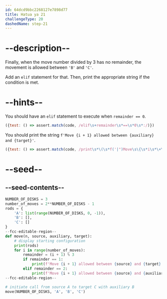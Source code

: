 ```yaml
---
id: 64dcd9bbc2268127e7898d77
title: Hatua ya 21
challengeType: 20
dashedName: step-21
---
```


# --description--

Finally, when the move number divided by 3 has no remainder, the movement is allowed between `'B'` and `'C'`.

Add an `elif` statement for that. Then, print the appropriate string if the condition is met.

# --hints--

You should have an `elif` statement to execute when `remainder == 0`.

```js
({test: () => assert.match(code, /elif\s+remainder\s*==\s*0\s*:/)})
```

You should print the string `f'Move {i + 1} allowed between {auxiliary} and {target}'`.

```js
({test: () => assert.match(code, /print\s*\(\s*f('|")Move\s\{\s*i\s*\+\s*1\s*\}\sallowed\sbetween\s\{\s*auxiliary\s*\}\sand\s\{\s*target\s*\s*\}\1\s*\)/)})
```

# --seed--

## --seed-contents--

```py
NUMBER_OF_DISKS = 3
number_of_moves = 2**NUMBER_OF_DISKS - 1
rods = {
    'A': list(range(NUMBER_OF_DISKS, 0, -1)),
    'B': [],
    'C': []
}
--fcc-editable-region--
def move(n, source, auxiliary, target):
    # display starting configuration
    print(rods)
    for i in range(number_of_moves):
        remainder = (i + 1) % 3
        if remainder == 1:
            print(f'Move {i + 1} allowed between {source} and {target}')
        elif remainder == 2:
            print(f'Move {i + 1} allowed between {source} and {auxiliary}')
--fcc-editable-region--

# initiate call from source A to target C with auxiliary B
move(NUMBER_OF_DISKS, 'A', 'B', 'C')
```

